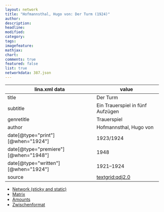 ```yaml
---
layout: network
title: "Hofmannsthal, Hugo von: Der Turm (1924)"
author:
description:
headline:
modified:
category:
tags:
imagefeature: 
mathjax: 
chart: 
comments: true
featured: false
list: true
networkdata: 387.json
---
```

lina.xml data  | value
------------- | -------------
title|Der Turm
subtitle|Ein Trauerspiel in fünf Aufzügen
genretitle|Trauerspiel
author|Hofmannsthal, Hugo von
date[@type="print"][@when="1924"]|1923/1924
date[@type="premiere"][@when="1948"]|1948
date[@type="written"][@when="1924"]|1921–1924
source|[textgrid:qdj2.0](https://textgridlab.org/1.0/tgcrud-public/rest/textgrid:qdj2.0/data)



* [Network (sticky and static)](/linas/network387)
* [Matrix](/linas/matrix387)
* [Amounts](/linas/amount387)
* [Zwischenformat](/linas/lina387 )
